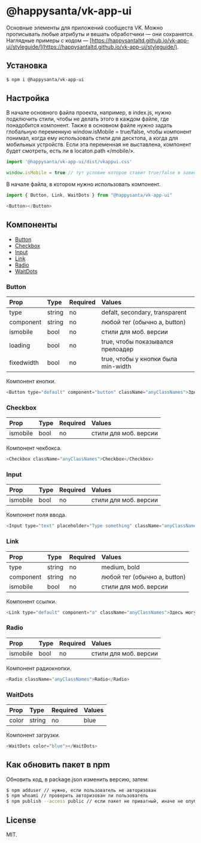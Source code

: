 # @happysanta/vk-app-ui

Основные элементы для приложений сообществ VK. Можно прописывать любые атрибуты и вешать обработчики — они сохранятся.
Наглядные примеры с кодом — [https://happysantaltd.github.io/vk-app-ui/styleguide/](https://happysantaltd.github.io/vk-app-ui/styleguide/).


## Установка

```sh
$ npm i @happysanta/vk-app-ui
```


## Настройка

В начале основного файла проекта, например, в index.js, нужно подключить стили, чтобы не делать этого в каждом файле, где понадобится компонент.
Также в основном файле нужно задать глобальную переменную window.isMobile = true/false, чтобы компонент понимал, когда ему использовать стили для десктопа, а когда для мобильных устройств. Если эта переменная не выставлена, компонент будет смотреть, есть ли в locaton.path «/mobile/».

```javascript
import '@happysanta/vk-app-ui/dist/vkappui.css'

window.isMobile = true // тут условие которое ставит true/false в зависимости от устройства.
```

В начале файла, в котором нужно использовать компонент.

```javascript
import { Button, Link, WaitDots } from "@happysanta/vk-app-ui"

<Button></Button>
```


## Компоненты

* [Button](#button)
* [Checkbox](#checkbox)
* [Input](#input)
* [Link](#link)
* [Radio](#radio)
* [WaitDots](#waitdots)



### Button

| Prop       | Type      | Required  | Values                              |
|:-----------|:----------|:----------|:------------------------------------|
| type       | string    | no        | defalt, secondary, transparent      |
| component  | string    | no        | любой тег (обычно a, button)        |
| ismobile   | bool      | no        | стили для моб. версии               |
| loading    | bool      | no        | true, чтобы показывался прелоадер   |
| fixedwidth | bool      | no        | true, чтобы у кнопки была min-width |

Компонент кнопки.

```javascript
<Button type="default" component="button" className="anyClassNames">Здесь могут быть другие теги или текст</Button>
```


### Checkbox

| Prop       | Type      | Required  | Values                       |
|:-----------|:----------|:----------|:-----------------------------|
| ismobile   | bool      | no        | стили для моб. версии        |

Компонент чекбокса.

```javascript
<Checkbox className="anyClassNames">Checkbox</Checkbox>
```


### Input

| Prop       | Type      | Required  | Values                       |
|:-----------|:----------|:----------|:-----------------------------|
| ismobile   | bool      | no        | стили для моб. версии        |

Компонент поля ввода.

```javascript
<Input type="text" placeholder="Type something" className="anyClassNames"/>
```


### Link

| Prop       | Type      | Required  | Values                       |
|:-----------|:----------|:----------|:-----------------------------|
| type       | string    | no        | medium, bold                 |
| component  | string    | no        | любой тег (обычно a, button) |
| ismobile   | bool      | no        | стили для моб. версии        |


Компонент ссылки.


```javascript
<Link type="default" component="a" className="anyClassNames">Здесь могут быть другие теги или текст</Link>
```


### Radio

| Prop       | Type      | Required  | Values                       |
|:-----------|:----------|:----------|:-----------------------------|
| ismobile   | bool      | no        | стили для моб. версии        |

Компонент радиокнопки.

```javascript
<Radio className="anyClassNames">Radio</Radio>
```


### WaitDots

| Prop       | Type      | Required  | Values                       |
|:-----------|:----------|:----------|:-----------------------------|
| color      | string    | no        | blue                         |

Компонент загрузки.


```javascript
<WaitDots color="blue"></WaitDots>
```


## Как обновить пакет в npm

Обновить код, в package.json изменить версию, затем:

```sh
$ npm adduser // нужно, если пользователь не авторизован
$ npm whoami // проверить авторизован ли пользователь
$ npm publish --access public // если пакет не приватный, иначе не опубликуется
```


## License

MIT.


